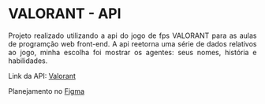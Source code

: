 # VALORANT - API


<p align="justify">Projeto realizado utilizando a api do jogo de fps VALORANT para as aulas de programção web front-end. A api reetorna uma série de dados relativos ao jogo, minha escolha foi mostrar os agentes: seus nomes, história e habilidades.
</p>

<p>Link da API: <a href="https://dash.valorant-api.com/">Valorant</a></p>

<span>Planejamento no <a href="https://www.figma.com/file/yqvOKKt6mozk7OxP2Q3w56/valorant?node-id=0%3A1" target="_blank">Figma</a></span>
